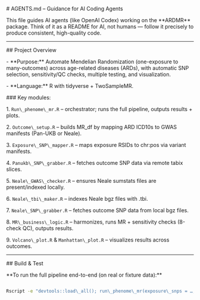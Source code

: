 \# AGENTS.md – Guidance for AI Coding Agents



This file guides AI agents (like OpenAI Codex) working on the \*\*ARDMR\*\* package. Think of it as a README for AI, not humans — follow it precisely to produce consistent, high-quality code.



---



\## Project Overview

\- \*\*Purpose:\*\* Automate Mendelian Randomization (one-exposure to many-outcomes) across age-related diseases (ARDs), with automatic SNP selection, sensitivity/QC checks, multiple testing, and visualization.

\- \*\*Language:\*\* R with tidyverse + TwoSampleMR.



\### Key modules:

1\. `Run\_phenome\_mr.R` – orchestrator; runs the full pipeline, outputs results + plots.

2\. `Outcome\_setup.R` – builds MR\_df by mapping ARD ICD10s to GWAS manifests (Pan-UKB or Neale).

3\. `Exposure\_SNP\_mapper.R` – maps exposure RSIDs to chr:pos via variant manifests.

4\. `Panukb\_SNP\_grabber.R` – fetches outcome SNP data via remote tabix slices.

5\. `Neale\_GWAS\_checker.R` – ensures Neale sumstats files are present/indexed locally.

6\. `Neale\_tbi\_maker.R` – indexes Neale bgz files with .tbi.

7\. `Neale\_SNP\_grabber.R` – fetches outcome SNP data from local bgz files.

8\. `MR\_business\_logic.R` – harmonizes, runs MR + sensitivity checks (8-check QC), outputs results.

9\. `Volcano\_plot.R` \& `Manhattan\_plot.R` – visualizes results across outcomes.



---



\## Build \& Test



\*\*To run the full pipeline end-to-end (on real or fixture data):\*\*

```bash

Rscript -e "devtools::load\_all(); run\_phenome\_mr(exposure\_snps = …, sex = 'both', ancestry = 'EUR', plot\_output\_dir = 'output/')"



